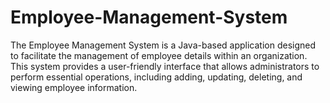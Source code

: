 # Employee-Management-System
The Employee Management System is a Java-based application designed to facilitate the management of employee details within an organization. This system provides a user-friendly interface that allows administrators to perform essential operations, including adding, updating, deleting, and viewing employee information.
